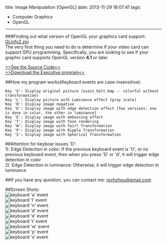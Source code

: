 title: Image Manipulation [OpenGL]
date: 2013-11-29 18:07:41
tags: 
  - Computer Graphics
  - OpenGL
---
  
###Finding out what version of OpenGL your graphics card support: [GLinfo2.zip](/demo/ComputerGraphics/GLinfo2.zip)           
The very first thing you need to do is determine if your video card can support GPU programming. Specifically, you are looking to see if your graphic card supports OpenGL version **4.1** or later.            
          
[>>See the Source Code<<](https://github.com/zhouhao/CS543-Computer-Graphics-Course-Project/tree/master/HW5)               
[>>Download the Executive program<<](/demo/ComputerGraphics/Image_Manipulation.zip)           
<!-- more -->
##How my program works(Keyboard events are case-insensitive):
```     
Key 'O': Display original picture (usain_bolt.bmp -- colorful without transformation)     
Key 'L': Display picture with Luminance effect (gray scale)    
Key 'N': Display image negative    
Key 'D': Display image with edge detection effect [Two versions: one is done in color, the other in luminance]     
Key 'E': Display image with embossing effect    
Key 'T': Display image with Toon rendering     
Key 'W': Display image with Twirl Transformation     
Key 'P': Display image with Ripple Transformation     
Key 'S': Display image with Spherical Transformation     
```
##Attention for keyboar issues 'D':      
1). Edge Detection in color:       If the previous keyboard event is 'O', or no previous keyboard event, then when you press 'D' or 'd', it will trigger edge detection in color      
2). Edge Detection in luminance:   Otherwise, it will trigger edge detection in luminance        

##If you have any question, you can contact me: <a href="mailto:royhzhou@gmail.com">royhzhou@gmail.com</a>      

##Screen Shots:        
![keyboard 'a' event](/img/blog/OpenGL/hw5/1.PNG "original img")            
![keyboard 'l' event](/img/blog/OpenGL/hw5/2.PNG "Luminance effect")           
![keyboard 'n' event](/img/blog/OpenGL/hw5/3.PNG "negative effect")            
![keyboard 'd' event](/img/blog/OpenGL/hw5/4.PNG "edge detection effect")           
![keyboard 'e' event](/img/blog/OpenGL/hw5/5.PNG "embossing effect")           
![keyboard 't' event](/img/blog/OpenGL/hw5/6.PNG "Toon rendering")     
![keyboard 'w' event](/img/blog/OpenGL/hw5/7.PNG "Twirl Transformation")           
![keyboard 'p' event](/img/blog/OpenGL/hw5/8.PNG "Ripple Transformation")           
![keyboard 's' event](/img/blog/OpenGL/hw5/9.PNG "Spherical Transformation")     